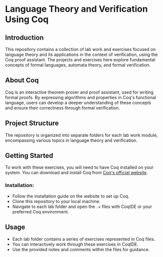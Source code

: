 # Language Theory and Verification Using Coq

## Introduction
This repository contains a collection of lab work and exercises focused on language theory and its applications in the context of verification, using the Coq proof assistant. The projects and exercises here explore fundamental concepts of formal languages, automata theory, and formal verification.

## About Coq
Coq is an interactive theorem prover and proof assistant, used for writing formal proofs. By expressing algorithms and properties in Coq's functional language, users can develop a deeper understanding of these concepts and ensure their correctness through formal verification.

## Project Structure
The repository is organized into separate folders for each lab work module, encompassing various topics in language theory and verification.


## Getting Started
To work with these exercises, you will need to have Coq installed on your system. You can download and install Coq from [Coq's official website](https://coq.inria.fr/).

### Installation:
- Follow the installation guide on the website to set up Coq.
- Clone this repository to your local machine.
- Navigate to each lab folder and open the `.v` files with CoqIDE or your preferred Coq environment.

## Usage
- Each lab folder contains a series of exercises represented in Coq files.
- You can interactively work through these exercises in CoqIDE.
- Use the provided notes and comments within the files for guidance.
